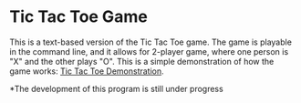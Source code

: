 # Tic Tac Toe Game
This is a text-based version of the Tic Tac Toe game. The game is playable in the command line, and it allows for 
2-player game, where one person is "X" and the other plays "O". This is a simple demonstration of how the game 
works: [Tic Tac Toe Demonstration](https://www.google.com/search?q=tic+tac+toe).

*The development of this program is still under progress

